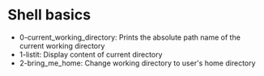 # Shell basics


- 0-current_working_directory: Prints the absolute path name of the current working directory
- 1-listit: Display content of current directory
- 2-bring_me_home: Change working directory to user's home directory
